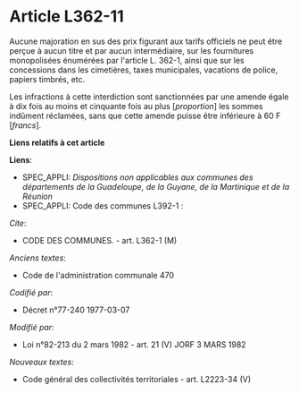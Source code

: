 # Article L362-11

Aucune majoration en sus des prix figurant aux tarifs officiels ne peut étre perçue à aucun titre et par aucun intermédiaire,
sur les fournitures monopolisées énumérées par l'article L. 362-1, ainsi que sur les concessions dans les cimetières, taxes
municipales, vacations de police, papiers timbrés, etc.

Les infractions à cette interdiction sont sanctionnées par une amende égale à dix fois au moins et cinquante fois au plus
[*proportion*] les sommes indûment réclamées, sans que cette amende puisse être inférieure à 60 F [*francs*].

**Liens relatifs à cet article**

**Liens**:

  - SPEC_APPLI: *Dispositions non applicables aux communes des départements de la Guadeloupe, de la Guyane, de la Martinique et de la Réunion*
  - SPEC_APPLI: Code des communes L392-1 :

_Cite_:

  - CODE DES COMMUNES. - art. L362-1 (M)

_Anciens textes_:

  - Code de l'administration communale 470

_Codifié par_:

  - Décret n°77-240 1977-03-07

_Modifié par_:

  - Loi n°82-213 du 2 mars 1982 - art. 21 (V) JORF 3 MARS 1982

_Nouveaux textes_:

  - Code général des collectivités territoriales - art. L2223-34 (V)
